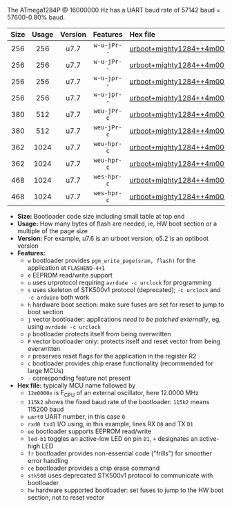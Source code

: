 The ATmega1284P @ 16000000 Hz has a UART baud rate of 57142 baud = 57600-0.80% baud.

|Size|Usage|Version|Features|Hex file|
|:-:|:-:|:-:|:-:|:--|
|256|256|u7.7|`w-u-jPr--`|[urboot+mighty1284++4m0000x+++14k4_uart0_rxd0_txd1_led+b7.hex](https://raw.githubusercontent.com/stefanrueger/urboot.hex/main/boards/mighty1284/external_oscillator/fcpu++4m0000_Hz/br+++14k4_bps/urboot+mighty1284++4m0000x+++14k4_uart0_rxd0_txd1_led+b7.hex)|
|256|256|u7.7|`w-u-jPr--`|[urboot+mighty1284++4m0000x+++14k4_uart1_rxd2_txd3_led+b7.hex](https://raw.githubusercontent.com/stefanrueger/urboot.hex/main/boards/mighty1284/external_oscillator/fcpu++4m0000_Hz/br+++14k4_bps/urboot+mighty1284++4m0000x+++14k4_uart1_rxd2_txd3_led+b7.hex)|
|256|256|u7.7|`w-u-jpr--`|[urboot+mighty1284++4m0000x+++14k4_uart0_rxd0_txd1_led+b7_fr.hex](https://raw.githubusercontent.com/stefanrueger/urboot.hex/main/boards/mighty1284/external_oscillator/fcpu++4m0000_Hz/br+++14k4_bps/urboot+mighty1284++4m0000x+++14k4_uart0_rxd0_txd1_led+b7_fr.hex)|
|256|256|u7.7|`w-u-jpr--`|[urboot+mighty1284++4m0000x+++14k4_uart1_rxd2_txd3_led+b7_fr.hex](https://raw.githubusercontent.com/stefanrueger/urboot.hex/main/boards/mighty1284/external_oscillator/fcpu++4m0000_Hz/br+++14k4_bps/urboot+mighty1284++4m0000x+++14k4_uart1_rxd2_txd3_led+b7_fr.hex)|
|380|512|u7.7|`weu-jPr-c`|[urboot+mighty1284++4m0000x+++14k4_uart0_rxd0_txd1_ee_led+b7_fr_ce.hex](https://raw.githubusercontent.com/stefanrueger/urboot.hex/main/boards/mighty1284/external_oscillator/fcpu++4m0000_Hz/br+++14k4_bps/urboot+mighty1284++4m0000x+++14k4_uart0_rxd0_txd1_ee_led+b7_fr_ce.hex)|
|380|512|u7.7|`weu-jPr-c`|[urboot+mighty1284++4m0000x+++14k4_uart1_rxd2_txd3_ee_led+b7_fr_ce.hex](https://raw.githubusercontent.com/stefanrueger/urboot.hex/main/boards/mighty1284/external_oscillator/fcpu++4m0000_Hz/br+++14k4_bps/urboot+mighty1284++4m0000x+++14k4_uart1_rxd2_txd3_ee_led+b7_fr_ce.hex)|
|362|1024|u7.7|`weu-hpr-c`|[urboot+mighty1284++4m0000x+++14k4_uart0_rxd0_txd1_ee_led+b7_fr_ce_hw.hex](https://raw.githubusercontent.com/stefanrueger/urboot.hex/main/boards/mighty1284/external_oscillator/fcpu++4m0000_Hz/br+++14k4_bps/urboot+mighty1284++4m0000x+++14k4_uart0_rxd0_txd1_ee_led+b7_fr_ce_hw.hex)|
|362|1024|u7.7|`weu-hpr-c`|[urboot+mighty1284++4m0000x+++14k4_uart1_rxd2_txd3_ee_led+b7_fr_ce_hw.hex](https://raw.githubusercontent.com/stefanrueger/urboot.hex/main/boards/mighty1284/external_oscillator/fcpu++4m0000_Hz/br+++14k4_bps/urboot+mighty1284++4m0000x+++14k4_uart1_rxd2_txd3_ee_led+b7_fr_ce_hw.hex)|
|468|1024|u7.7|`wes-hpr-c`|[urboot+mighty1284++4m0000x+++14k4_uart0_rxd0_txd1_ee_led+b7_fr_ce_stk500_hw.hex](https://raw.githubusercontent.com/stefanrueger/urboot.hex/main/boards/mighty1284/external_oscillator/fcpu++4m0000_Hz/br+++14k4_bps/urboot+mighty1284++4m0000x+++14k4_uart0_rxd0_txd1_ee_led+b7_fr_ce_stk500_hw.hex)|
|468|1024|u7.7|`wes-hpr-c`|[urboot+mighty1284++4m0000x+++14k4_uart1_rxd2_txd3_ee_led+b7_fr_ce_stk500_hw.hex](https://raw.githubusercontent.com/stefanrueger/urboot.hex/main/boards/mighty1284/external_oscillator/fcpu++4m0000_Hz/br+++14k4_bps/urboot+mighty1284++4m0000x+++14k4_uart1_rxd2_txd3_ee_led+b7_fr_ce_stk500_hw.hex)|

- **Size:** Bootloader code size including small table at top end
- **Usage:** How many bytes of flash are needed, ie, HW boot section or a multiple of the page size
- **Version:** For example, u7.6 is an urboot version, o5.2 is an optiboot version
- **Features:**
  + `w` bootloader provides `pgm_write_page(sram, flash)` for the application at `FLASHEND-4+1`
  + `e` EEPROM read/write support
  + `u` uses urprotocol requiring `avrdude -c urclock` for programming
  + `s` uses skeleton of STK500v1 protocol (deprecated); `-c urclock` and `-c arduino` both work
  + `h` hardware boot section: make sure fuses are set for reset to jump to boot section
  + `j` vector bootloader: applications *need to be patched externally*, eg, using `avrdude -c urclock`
  + `p` bootloader protects itself from being overwritten
  + `P` vector bootloader only: protects itself and reset vector from being overwritten
  + `r` preserves reset flags for the application in the register R2
  + `c` bootloader provides chip erase functionality (recommended for large MCUs)
  + `-` corresponding feature not present
- **Hex file:** typically MCU name followed by
  + `12m0000x` is F<sub>CPU</sub> of an external oscillator, here 12.0000 MHz
  + `115k2` shows the fixed baud rate of the bootloader: `115k2` means 115200 baud
  + `uart0` UART number, in this case `0`
  + `rxd0 txd1` I/O using, in this example, lines RX `D0` and TX `D1`
  + `ee` bootloader supports EEPROM read/write
  + `led-b1` toggles an active-low LED on pin `B1`, `+` designates an active-high LED
  + `fr` bootloader provides non-essential code ("frills") for smoother error handling
  + `ce` bootloader provides a chip erase command
  + `stk500` uses deprecated STK500v1 protocol to communicate with bootloader
  + `hw` hardware supported bootloader: set fuses to jump to the HW boot section, not to reset vector
